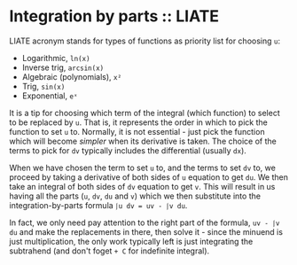 # Integration by parts :: LIATE

LIATE acronym stands for types of functions as priority list for choosing `u`:
- Logarithmic,  `ln(x)`
- Inverse trig, `arcsin(x)`
- Algebraic (polynomials), `x²`
- Trig,         `sin(x)`
- Exponential,  `eˣ`


It is a tip for choosing which term of the integral (which function) to select to be replaced by `u`. That is, it represents the order in which to pick the function to set `u` to. Normally, it is not essential - just pick the function which will become *simpler* when its derivative is taken. The choice of the terms to pick for `dv` typically includes the differential (usually `dx`).

When we have chosen the term to set `u` to, and the terms to set `dv` to, we proceed by taking a derivative of both sides of `u` equation to get `du`. We then take an integral of both sides of `dv` equation to get `v`. This will result in us having all the parts (`u`, `dv`, `du` and `v`) which we then substitute into the integration-by-parts formula `⎰u dv = uv - ⎰v du`.

In fact, we only need pay attention to the right part of the formula, `uv - ⎰v du` and make the replacements in there, then solve it - since the minuend is just multiplication, the only work typically left is just integrating the subtrahend (and don't foget `+ C` for indefinite integral).
